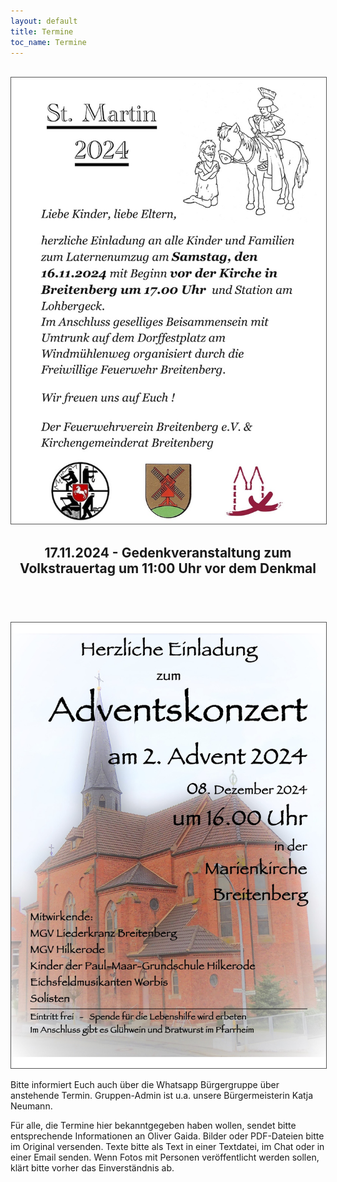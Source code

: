 ```yaml
---
layout: default
title: Termine
toc_name: Termine
---
```


<!-- aktuell wurden keine Termine an den Internetverantwortlichen gemeldet. -->



<!--<br><a href="#" class="image featured"><img src="images/seniorennachmittag.jpg" alt="" /></a>-->
<br><a href="#" class="image featured"><img src="images/st_martin_2024.jpg" alt="" style="border: 1px solid #555"/></a>

<article class="box post post-excerpt">
    <header class="major">
    <h2>17.11.2024 - Gedenkveranstaltung zum Volkstrauertag um 11:00 Uhr vor dem Denkmal</h2>
    <p><font size="3"></font></p>
    <p></p>
    </header>
</article>

<br><a href="#" class="image featured"><img src="images/adventssingen_2024.jpg" alt="" style="border: 1px solid #555"/></a>

Bitte informiert Euch auch über die Whatsapp Bürgergruppe über anstehende Termin. Gruppen-Admin ist u.a. unsere Bürgermeisterin Katja Neumann.

Für alle, die Termine hier bekanntgegeben haben wollen, sendet bitte entsprechende Informationen an Oliver Gaida. Bilder oder PDF-Dateien bitte im Original versenden. Texte bitte als Text in einer Textdatei, im Chat oder in einer Email senden. Wenn Fotos mit Personen veröffentlicht werden sollen, klärt bitte vorher das Einverständnis ab.
